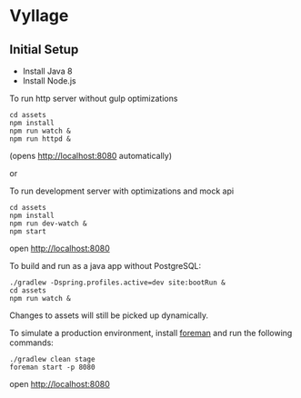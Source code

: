 # Vyllage

## Initial Setup
* Install Java 8
* Install Node.js

To run http server without gulp optimizations

```
cd assets
npm install
npm run watch &
npm run httpd &
```
(opens [http://localhost:8080](http://localhost:8080) automatically)

or

To run development server with optimizations and mock api 
```
cd assets
npm install
npm run dev-watch &
npm start
```
open [http://localhost:8080](http://localhost:8080)

To build and run as a java app without PostgreSQL:

```
./gradlew -Dspring.profiles.active=dev site:bootRun &
cd assets
npm run watch &
```

Changes to assets will still be picked up dynamically.

To simulate a production environment, install [foreman](https://github.com/ddollar/foreman) and run the following commands:

```
./gradlew clean stage
foreman start -p 8080
```
open [http://localhost:8080](http://localhost:8080)
